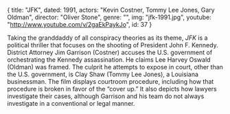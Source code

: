 {
  title: "JFK",
  dated:  1991,
  actors: "Kevin Costner, Tommy Lee Jones, Gary Oldman",
  director: "Oliver Stone",
  genre: "",
  img: "jfk-1991.jpg",
  youtube: "http://www.youtube.com/v/2gaEkPaykJo",
  id: 37
}

Taking the granddaddy of all conspiracy theories as its theme, _JFK_ is a political thriller that focuses on the shooting of President John F. Kennedy. District Attorney Jim Garrison (Costner) accuses the U.S. government of orchestrating the Kennedy assassination. He claims Lee Harvey Oswald (Oldman) was framed. The culprit he attempts to expose in court, other than the U.S. government, is Clay Shaw (Tommy Lee Jones), a Louisiana businessman. The film displays courtroom procedure, including how that procedure is broken in favor of the “cover up.” It also depicts how lawyers investigate their cases, although Garrison and his team do not always investigate in a conventional or legal manner.